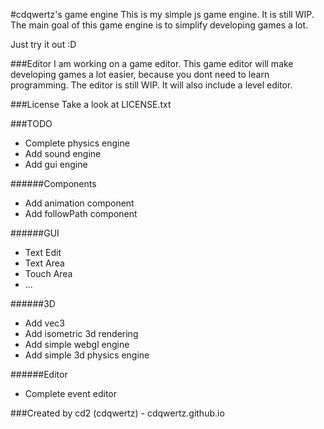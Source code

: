#cdqwertz's game engine
This is my simple js game engine. It is still WIP.
The main goal of this game engine is to simplify developing games a lot.

Just try it out :D

###Editor
I am working on a game editor. This game editor will make developing games a lot easier, because you dont need to learn programming. The editor is still WIP.
It will also include a level editor.

###License
Take a look at LICENSE.txt

###TODO
- Complete physics engine
- Add sound engine
- Add gui engine

######Components
- Add animation component
- Add followPath component

######GUI
- Text Edit
- Text Area
- Touch Area
- ...

######3D
- Add vec3
- Add isometric 3d rendering
- Add simple webgl engine
- Add simple 3d physics engine

######Editor
- Complete event editor

###Created by
cd2 (cdqwertz) - cdqwertz.github.io
